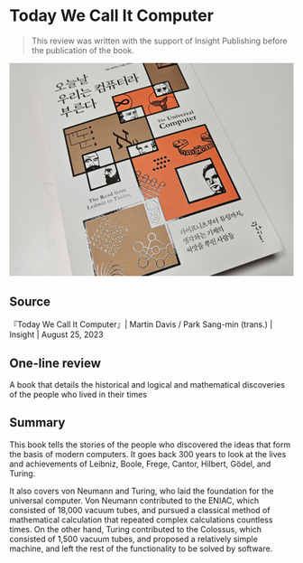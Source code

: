 # Today We Call It Computer
> This review was written with the support of Insight Publishing before the publication of the book.

![Today We Call It Computer](./img/22.jpg)

## Source
『Today We Call It Computer』| Martin Davis / Park Sang-min (trans.) | Insight | August 25, 2023

## One-line review
A book that details the historical and logical and mathematical discoveries of the people who lived in their times

## Summary
This book tells the stories of the people who discovered the ideas that form the basis of modern computers. It goes back 300 years to look at the lives and achievements of Leibniz, Boole, Frege, Cantor, Hilbert, Gödel, and Turing.

It also covers von Neumann and Turing, who laid the foundation for the universal computer. Von Neumann contributed to the ENIAC, which consisted of 18,000 vacuum tubes, and pursued a classical method of mathematical calculation that repeated complex calculations countless times. On the other hand, Turing contributed to the Colossus, which consisted of 1,500 vacuum tubes, and proposed a relatively simple machine, and left the rest of the functionality to be solved by software.